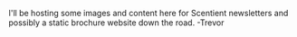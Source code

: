 I'll be hosting some images and content here for Scentient newsletters and possibly a static brochure website down the road.
-Trevor

